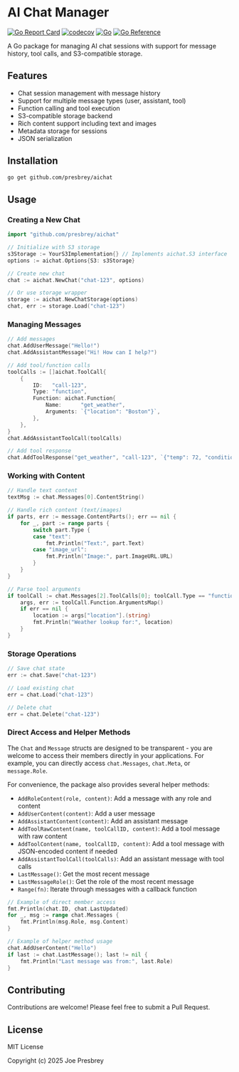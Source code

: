 # AI Chat Manager

[![Go Report Card](https://goreportcard.com/badge/github.com/presbrey/aichat)](https://goreportcard.com/report/github.com/presbrey/aichat)
[![codecov](https://codecov.io/gh/presbrey/aichat/graph/badge.svg?token=PHVQ7QN4TL)](https://codecov.io/gh/presbrey/aichat)
[![Go](https://github.com/presbrey/aichat/actions/workflows/go.yml/badge.svg)](https://github.com/presbrey/aichat/actions/workflows/go.yml)
[![Go Reference](https://pkg.go.dev/badge/github.com/presbrey/aichat.svg)](https://pkg.go.dev/github.com/presbrey/aichat)

A Go package for managing AI chat sessions with support for message history, tool calls, and S3-compatible storage.

## Features

- Chat session management with message history
- Support for multiple message types (user, assistant, tool)
- Function calling and tool execution
- S3-compatible storage backend
- Rich content support including text and images
- Metadata storage for sessions
- JSON serialization

## Installation

```bash
go get github.com/presbrey/aichat
```

## Usage

### Creating a New Chat

```go
import "github.com/presbrey/aichat"

// Initialize with S3 storage
s3Storage := YourS3Implementation{} // Implements aichat.S3 interface
options := aichat.Options{S3: s3Storage}

// Create new chat
chat := aichat.NewChat("chat-123", options)

// Or use storage wrapper
storage := aichat.NewChatStorage(options)
chat, err := storage.Load("chat-123")
```

### Managing Messages

```go
// Add messages
chat.AddUserMessage("Hello!")
chat.AddAssistantMessage("Hi! How can I help?")

// Add tool/function calls
toolCalls := []aichat.ToolCall{
    {
        ID:   "call-123",
        Type: "function",
        Function: aichat.Function{
            Name:      "get_weather",
            Arguments: `{"location": "Boston"}`,
        },
    },
}
chat.AddAssistantToolCall(toolCalls)

// Add tool response
chat.AddToolResponse("get_weather", "call-123", `{"temp": 72, "condition": "sunny"}`)
```

### Working with Content

```go
// Handle text content
textMsg := chat.Messages[0].ContentString()

// Handle rich content (text/images)
if parts, err := message.ContentParts(); err == nil {
    for _, part := range parts {
        switch part.Type {
        case "text":
            fmt.Println("Text:", part.Text)
        case "image_url":
            fmt.Println("Image:", part.ImageURL.URL)
        }
    }
}

// Parse tool arguments
if toolCall := chat.Messages[2].ToolCalls[0]; toolCall.Type == "function" {
    args, err := toolCall.Function.ArgumentsMap()
    if err == nil {
        location := args["location"].(string)
        fmt.Println("Weather lookup for:", location)
    }
}
```

### Storage Operations

```go
// Save chat state
err := chat.Save("chat-123")

// Load existing chat
err = chat.Load("chat-123")

// Delete chat
err = chat.Delete("chat-123")
```

### Direct Access and Helper Methods

The `Chat` and `Message` structs are designed to be transparent - you are welcome to access their members directly in your applications. For example, you can directly access `chat.Messages`, `chat.Meta`, or `message.Role`.

For convenience, the package also provides several helper methods:

- `AddRoleContent(role, content)`: Add a message with any role and content
- `AddUserContent(content)`: Add a user message
- `AddAssistantContent(content)`: Add an assistant message
- `AddToolRawContent(name, toolCallID, content)`: Add a tool message with raw content
- `AddToolContent(name, toolCallID, content)`: Add a tool message with JSON-encoded content if needed
- `AddAssistantToolCall(toolCalls)`: Add an assistant message with tool calls
- `LastMessage()`: Get the most recent message
- `LastMessageRole()`: Get the role of the most recent message
- `Range(fn)`: Iterate through messages with a callback function

```go
// Example of direct member access
fmt.Println(chat.ID, chat.LastUpdated)
for _, msg := range chat.Messages {
    fmt.Println(msg.Role, msg.Content)
}

// Example of helper method usage
chat.AddUserContent("Hello")
if last := chat.LastMessage(); last != nil {
    fmt.Println("Last message was from:", last.Role)
}
```

## Contributing

Contributions are welcome! Please feel free to submit a Pull Request.

## License

MIT License

Copyright (c) 2025 Joe Presbrey
